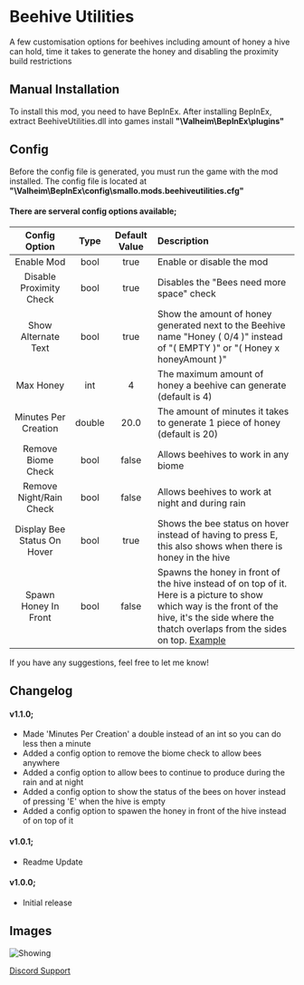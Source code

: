 # Beehive Utilities
A few customisation options for beehives including amount of honey a hive can hold, time it takes to generate the honey and disabling the proximity build restrictions

## Manual Installation
To install this mod, you need to have BepInEx. After installing BepInEx, extract BeehiveUtilities.dll into games install **"\Valheim\BepInEx\plugins"**

## Config
Before the config file is generated, you must run the game with the mod installed. The config file is located at **"\Valheim\BepInEx\config\smallo.mods.beehiveutilities.cfg"**

#### There are serveral config options available;

| Config Option | Type | Default Value | Description |
|:-------------:|:-----------:|:-----------:|:-----------|
| Enable Mod | bool | true | Enable or disable the mod |
| Disable Proximity Check | bool | true | Disables the "Bees need more space" check |
| Show Alternate Text | bool | true | Show the amount of honey generated next to the Beehive name "Honey ( 0/4 )" instead of "( EMPTY )" or "( Honey x honeyAmount )" |
| Max Honey | int | 4 | The maximum amount of honey a beehive can generate (default is 4) |
| Minutes Per Creation | double | 20.0 | The amount of minutes it takes to generate 1 piece of honey (default is 20) |
| Remove Biome Check | bool | false | Allows beehives to work in any biome |
| Remove Night/Rain Check | bool | false | Allows beehives to work at night and during rain |
| Display Bee Status On Hover | bool | true | Shows the bee status on hover instead of having to press E, this also shows when there is honey in the hive |
| Spawn Honey In Front | bool | false | Spawns the honey in front of the hive instead of on top of it. Here is a picture to show which way is the front of the hive, it's the side where the thatch overlaps from the sides on top. [Example](https://i.imgur.com/zK5FT47.png) |

If you have any suggestions, feel free to let me know!

## Changelog

#### v1.1.0;
* Made 'Minutes Per Creation' a double instead of an int so you can do less then a minute
* Added a config option to remove the biome check to allow bees anywhere
* Added a config option to allow bees to continue to produce during the rain and at night
* Added a config option to show the status of the bees on hover instead of pressing 'E' when the hive is empty
* Added a config option to spawen the honey in front of the hive instead of on top of it

#### v1.0.1;
* Readme Update

#### v1.0.0;
* Initial release

## Images

![Showing](https://fivem.fail/gta5/Ped/SetIkTarget/c7X1yAKfOe.png)

[Discord Support](https://discord.gg/pTGSu8R7DW)